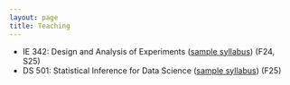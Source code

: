 ```yaml
---
layout: page
title: Teaching
---
```


* IE 342: Design and Analysis of Experiments ([sample syllabus](https://hoseungs.github.io/syllabus/IE342.pdf)) (F24, S25)
* DS 501: Statistical Inference for Data Science ([sample syllabus](https://hoseungs.github.io/syllabus/DS501.pdf)) (F25)
